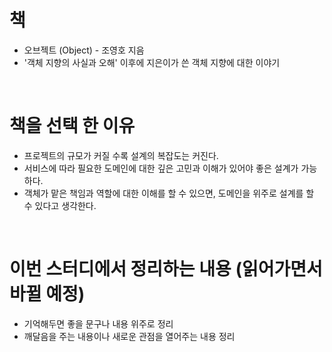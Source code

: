 # 책
* 오브젝트 (Object) - 조영호 지음
* '객체 지향의 사실과 오해' 이후에 지은이가 쓴 객체 지향에 대한 이야기

</br>

# 책을 선택 한 이유
* 프로젝트의 규모가 커질 수록 설계의 복잡도는 커진다.
* 서비스에 따라 필요한 도메인에 대한 깊은 고민과 이해가 있어야 좋은 설계가 가능하다.
* 객체가 맡은 책임과 역할에 대한 이해를 할 수 있으면, 도메인을 위주로 설계를 할 수 있다고 생각한다.

</br>

# 이번 스터디에서 정리하는 내용 (읽어가면서 바뀔 예정)
* 기억해두면 좋을 문구나 내용 위주로 정리  
* 깨달음을 주는 내용이나 새로운 관점을 열어주는 내용 정리